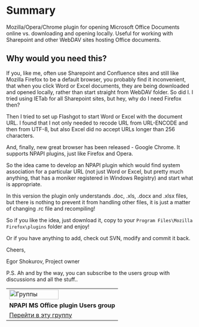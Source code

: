 # Summary #

Mozilla/Opera/Chrome plugin for opening Microsoft Office Documents online vs. downloading and opening locally. Useful for working with Sharepoint and other WebDAV sites hosting Office documents.

## Why would you need this? ##
If you, like me, often use Sharepoint and Confluence sites and still like Mozilla Firefox to be a default browser, you probably find it inconvenient, that when you click Word or Excel documents, they are being downloaded and opened locally, rather than start straight from WebDAV folder. So did I. I tried using IETab for all Sharepoint sites, but hey, why do I need Firefox then?

Then I tried to set up Flashgot to start Word or Excel with the document URL. I found that I not only needed to recode URL from URL-ENCODE and then from UTF-8, but also Excel did no accept URLs longer than 256 characters.

And, finally, new great browser has been released - Google Chrome. It supports NPAPI plugins, just like Firefox and Opera.

So the idea came to develop an NPAPI plugin which would find system association for a particular URL (not just Word or Excel, but pretty much anything, that has a moniker registered in Windows Registry) and start what is appropriate.

In this version the plugin only understands .doc, .xls, .docx and .xlsx files, but there is nothing to prevent it from handling other files, it is just a matter of changing .rc file and recompiling!

So if you like the idea, just download it, copy to your `Program Files\Mozilla Firefox\plugins` folder and enjoy!

Or if you have anything to add, check out SVN, modify and commit it back.

Cheers,

Egor Shokurov, Project owner

P.S. Ah and by the way, you can subscribe to the users group with discussions and all the stuff..

<table cellspacing='0'>
<blockquote><tr><td>
<img src='http://groups.google.com/groups/img/3nb/groups_bar_ru.gif' alt='Группы Google' height='26' width='132' />
</td></tr>
<tr><td>
<b>NPAPI MS Office plugin Users group</b>
</td></tr>
<tr><td> <a href='http://groups.google.com/group/npapi-ms-office-plugin'>Перейти в эту группу</a> </td></tr>
</table>